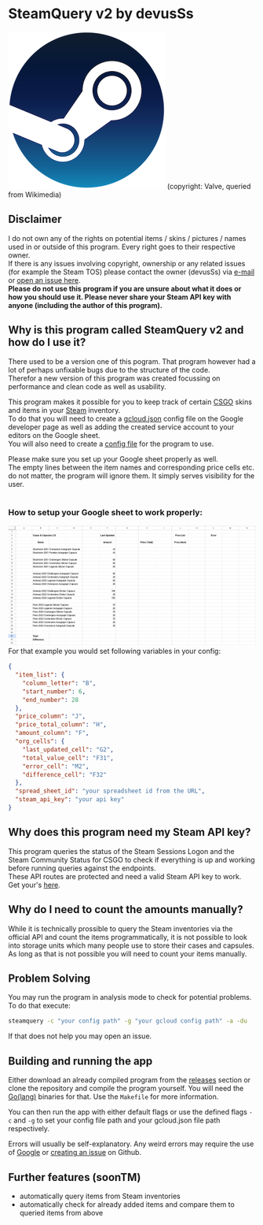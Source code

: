 # SteamQuery v2 by devusSs

![steam logo](./docs/steamlogo.png)
(copyright: Valve, queried from Wikimedia)

## Disclaimer

I do not own any of the rights on potential items / skins / pictures / names used in or outside of this program. Every right goes to their respective owner.<br/>
If there is any issues involving copyright, ownership or any related issues (for example the Steam TOS) please contact the owner (devusSs) via [e-mail](mailto:devuscs@gmail.com) or [open an issue here](https://github.com/devusSs/steamquery-v2/issues).<br/>
<b>Please do not use this program if you are unsure about what it does or how you should use it. Please never share your Steam API key with anyone (including the author of this program).</b>

## Why is this program called SteamQuery v2 and how do I use it?

There used to be a version one of this pogram. That program however had a lot of perhaps unfixable bugs due to the structure of the code.<br/>
Therefor a new version of this program was created focussing on performance and clean code as well as usability.<br/>

This program makes it possible for you to keep track of certain [CSGO](https://www.counter-strike.net/) skins and items in your [Steam](https://steamcommunity.com/) inventory.<br/>
To do that you will need to create a [gcloud.json](./files/gcloud.json) config file on the Google developer page as well as adding the created service account to your editors on the Google sheet.<br/>
You will also need to create a [config file](./files/config.json) for the program to use.<br/>

Please make sure you set up your Google sheet properly as well.<br/>
The empty lines between the item names and corresponding price cells etc. do not matter, the program will ignore them. It simply serves visibility for the user.<br/><br/>

### How to setup your Google sheet to work properly:

![sample table](./docs/table-sample.png)
For that example you would set following variables in your config:

```json
{
  "item_list": {
    "column_letter": "B",
    "start_number": 6,
    "end_number": 28
  },
  "price_column": "J",
  "price_total_column": "H",
  "amount_column": "F",
  "org_cells": {
    "last_updated_cell": "G2",
    "total_value_cell": "F31",
    "error_cell": "M2",
    "difference_cell": "F32"
  },
  "spread_sheet_id": "your spreadsheet id from the URL",
  "steam_api_key": "your api key"
}
```

## Why does this program need my Steam API key?

This program queries the status of the Steam Sessions Logon and the Steam Community Status for CSGO to check if everything is up and working before running queries against the endpoints.<br/>
These API routes are protected and need a valid Steam API key to work.<br/>
Get your's [here](https://steamcommunity.com/dev/apikey).

## Why do I need to count the amounts manually?

While it is technically prossible to query the Steam inventories via the official API and count the items programmatically, it is not possible to look into storage units which many people use to store their cases and capsules.<br/>
As long as that is not possible you will need to count your items manually.

## Problem Solving

You may run the program in analysis mode to check for potential problems.<br/>
To do that execute:

```bash
steamquery -c "your config path" -g "your gcloud config path" -a -du
```

If that does not help you may open an issue.

## Building and running the app

Either download an already compiled program from the [releases](https://github.com/devusSs/steamquery-v2/releases) section or clone the repository and compile the program yourself. You will need the [Go(lang)](https://go.dev) binaries for that. Use the `Makefile` for more information.

You can then run the app with either default flags or use the defined flags `-c` and `-g` to set your config file path and your gcloud.json file path respectively.

Errors will usually be self-explanatory. Any weird errors may require the use of [Google](https://google.com) or [creating an issue](https://github.com/devusSs/steamquery-v2/issues) on Github.

## Further features (soonTM)

- automatically query items from Steam inventories
- automatically check for already added items and compare them to queried items from above
